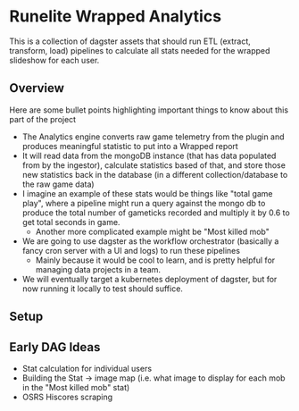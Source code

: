 # Runelite Wrapped Analytics

This is a collection of dagster assets that should run ETL (extract, transform, load) pipelines to calculate all stats needed for the wrapped slideshow for each user.

## Overview

Here are some bullet points highlighting important things to know about this part of the project

* The Analytics engine converts raw game telemetry from the plugin and produces meaningful statistic to put into a Wrapped report
* It will read data from the mongoDB instance (that has data populated from by the ingestor), calculate statistics based of that, and store those new statistics back in the database (in a different collection/database to the raw game data)
* I imagine an example of these stats would be things like "total game play", where a pipeline might run a query against the mongo db to produce the total number of gameticks recorded and multiply it by 0.6 to get total seconds in game.
  * Another more complicated example might be "Most killed mob"
* We are going to use dagster as the workflow orchestrator (basically a fancy cron server with a UI and logs) to run these pipelines
  * Mainly because it would be cool to learn, and is pretty helpful for managing data projects in a team.
* We will eventually target a kubernetes deployment of dagster, but for now running it locally to test should suffice.

## Setup


## Early DAG Ideas

* Stat calculation for individual users
* Building the Stat -> image map (i.e. what image to display for each mob in the "Most killed mob" stat)
* OSRS Hiscores scraping
